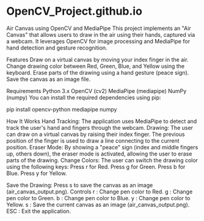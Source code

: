 # OpenCV_Project.github.io
Air Canvas using OpenCV and MediaPipe
This project implements an "Air Canvas" that allows users to draw in the air using their hands, captured via a webcam. It leverages OpenCV for image processing and MediaPipe for hand detection and gesture recognition.

Features
Draw on a virtual canvas by moving your index finger in the air.
Change drawing color between Red, Green, Blue, and Yellow using the keyboard.
Erase parts of the drawing using a hand gesture (peace sign).
Save the canvas as an image file.

Requirements
Python 3.x
OpenCV (cv2)
MediaPipe (mediapipe)
NumPy (numpy)
You can install the required dependencies using pip:

pip install opencv-python mediapipe numpy

How It Works
Hand Tracking: The application uses MediaPipe to detect and track the user's hand and fingers through the webcam.
Drawing: The user can draw on a virtual canvas by raising their index finger. The previous position of the finger is used to draw a line connecting to the current position.
Eraser Mode: By showing a "peace" sign (index and middle fingers up, others down), the eraser mode is activated, allowing the user to erase parts of the drawing.
Change Colors: The user can switch the drawing color using the following keys:
Press r for Red.
Press g for Green.
Press b for Blue.
Press y for Yellow.

Save the Drawing: Press s to save the canvas as an image (air_canvas_output.png).
Controls
r : Change pen color to Red.
g : Change pen color to Green.
b : Change pen color to Blue.
y : Change pen color to Yellow.
s : Save the current canvas as an image (air_canvas_output.png).
ESC : Exit the application.
